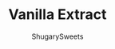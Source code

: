 ---
layout: ../../layouts/MarkdownPostLayout.astro
title: Vanilla Extract
author: ShugarySweets
pubDate: 2020-11-16
description: "Learn how to use your Instant Pot to make this cooking and baking staple at home and you&#x27;ll never want to go back to the store bought stuff again. Or follow my directions to make homemade Vanilla Extract the classic way!"
image_url: https://www.shugarysweets.com/wp-content/uploads/2020/11/vanilla-extract-facebook.jpg
tags: ["Basics","American"]
calories: 54
protein: 0
carbohydrates: 0
fats: 0
fiber: 0
ingredients: ["4 cups of 80 proof vodka","12 whole vanilla beans pods ","1 cup water"]
serves: 24
time: "1 hour 50 minutes"
prepTime: "5 minutes"
instructions: ["Wash 4 glass (12 oz each) canning jars in hot soapy water and dry them. With a sharp knife, split the vanilla bean pods lengthwise down the middle leaving it attached at both ends. Then cut in half. Add 3 whole beans to each jar.  Since I used 12 ounce jars, I added an extra half of a vanilla bean pod to each.  ","Pour vodka into each of your canning jars, leaving about an inch at the top. This extra room will allow for the liquid to expand while it is in the Instant Pot. Even though my jars were 12 ounces, I added just slightly over a cup of alcohol to each jar.","Add 1 cup of water to the bottom of the Instant Pot.  Place a trivet into the bottom of the Instant Pot.","Place a canning lid on each jar and finger tighten with ring. Place the jars in the Instant Pot on the trivet. Secure the lid and make sure the valve is set to SEALING.  ","Select the MANUAL SETTING or HIGH PRESSURE COOK for a cook time of 45 minutes.","Once the cook time ends, let the pressure NATURALLY RELEASE FOR 1 HOUR.***","After the hour has passed, turn the valve to VENTING and carefully open the lid away from your face.","The jars will still be very hot. In fact, the liquid will still be bubbling. Use a potholder to transfer the jars somewhere to safely cool. You could even turn your Instant Pot off, unplug it, and allow them to cool right there.","Once the liquid has cooled, transfer the extract to individual bottles using a small funnel or leave it in the original jar for use later.","Wash a quart size mason jar in hot soapy water and dry.","With a sharp knife, split the vanilla bean pods lengthwise down the middle leaving it attached at both ends. Add 12 whole beans to the jar. ","Pour 4 cups of vodka into the glass container, covering the vanilla bean pods completely.","Seal it and store it in a cool, dark place.  Shake it once a week until ready to use."]
nutrition: ["54 calories","0 grams carbohydrates","0 milligrams cholesterol","0 grams fat","0 grams fiber","0 grams protein","0 grams saturated fat","0 milligrams sodium","0 grams sugar","0 grams trans fat","0 grams unsaturated fat"]
---